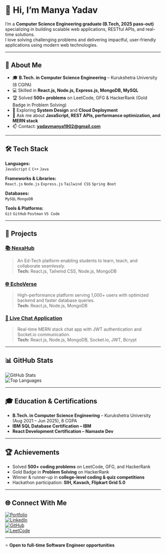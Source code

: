 # 👋 Hi, I’m Manya Yadav

I’m a **Computer Science Engineering graduate (B.Tech, 2025 pass-out)** specializing in building scalable web applications, RESTful APIs, and real-time solutions.  
I love solving challenging problems and delivering impactful, user-friendly applications using modern web technologies.  

---

## 🚀 About Me
- 🎓 **B.Tech. in Computer Science Engineering** – Kurukshetra University (8 CGPA)  
- 💻 Skilled in **React.js, Node.js, Express.js, MongoDB, MySQL**  
- 🏆 Solved **500+ problems** on LeetCode, GFG & HackerRank (Gold Badge in Problem Solving)  
- 🌱 Exploring **System Design** and **Cloud Deployment**  
- 💬 Ask me about **JavaScript, REST APIs, performance optimization, and MERN stack**  
- 📫 Contact: **yadavmanya1902@gmail.com**  

---

## 🛠 Tech Stack

**Languages:**  
`JavaScript` `C` `C++` `Java`

**Frameworks & Libraries:**  
`React.js` `Node.js` `Express.js` `Tailwind CSS` `Spring Boot`

**Databases:**  
`MySQL` `MongoDB`

**Tools & Platforms:**  
`Git` `GitHub` `Postman` `VS Code`

---

## 📌 Projects

### [📚 NexaHub](https://github.com/manya3219/mern-blog)
> An Ed-Tech platform enabling students to learn, teach, and collaborate seamlessly.  
**Tech:** React.js, Tailwind CSS, Node.js, MongoDB

### [🌐 EchoVerse](https://github.com/manya3219/MyDev_FIleSharing)
> High-performance platform serving 1,000+ users with optimized backend and faster database queries.  
**Tech:** React.js, Node.js, MongoDB

### [💬 Live Chat Application](https://github.com/manya3219/Live-chat-Application)
> Real-time MERN stack chat app with JWT authentication and Socket.io communication.  
**Tech:** React.js, Node.js, MongoDB, Socket.io, JWT, Bcrypt

---

## 📊 GitHub Stats

![GitHub Stats](https://github-readme-stats.vercel.app/api?username=manya3219&show_icons=true&theme=tokyonight)  
![Top Languages](https://github-readme-stats.vercel.app/api/top-langs/?username=manya3219&layout=compact&theme=tokyonight)

---

## 🎓 Education & Certifications
- **B.Tech. in Computer Science Engineering** – Kurukshetra University (Aug 2021 – Jun 2025), 8 CGPA  
- **IBM SQL Database Certification – IBM**  
- **React Development Certification – Namaste Dev**  

---

## 🏆 Achievements
- Solved **500+ coding problems** on LeetCode, GFG, and HackerRank  
- Gold Badge in **Problem Solving** on HackerRank  
- Winner & runner-up in **college-level coding & quiz competitions**  
- Hackathon participation: **SIH, Kavach, Flipkart Grid 5.0**  

---

## 🌐 Connect With Me
[![Portfolio](https://img.shields.io/badge/Portfolio-000?style=for-the-badge&logo=About.me&logoColor=white)](https://manya3219.github.io/Manya_Portfolio/)  
[![LinkedIn](https://img.shields.io/badge/LinkedIn-0077B5?style=for-the-badge&logo=linkedin&logoColor=white)](https://www.linkedin.com/in/manya-yadav01/)  
[![GitHub](https://img.shields.io/badge/GitHub-181717?style=for-the-badge&logo=github&logoColor=white)](https://github.com/manya3219)  
[![LeetCode](https://img.shields.io/badge/LeetCode-FFA116?style=for-the-badge&logo=leetcode&logoColor=black)](https://leetcode.com/u/manya_3219/)

---

⭐ **Open to full-time Software Engineer opportunities**
